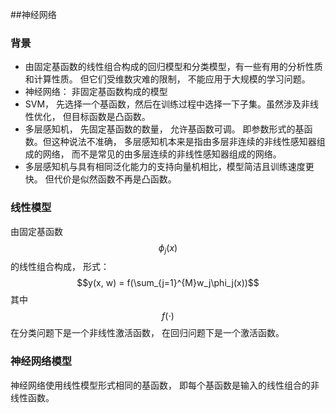 ##神经网络
### 背景
- 由固定基函数的线性组合构成的回归模型和分类模型，有一些有用的分析性质和计算性质。 但它们受维数灾难的限制， 不能应用于大规模的学习问题。
- 神经网络： 非固定基函数构成的模型
- SVM， 先选择一个基函数，然后在训练过程中选择一下子集。虽然涉及非线性优化， 但目标函数是凸函数。
- 多层感知机， 先固定基函数的数量， 允许基函数可调。 即参数形式的基函数。但这种说法不准确， 多层感知机本来是指由多层非连续的非线性感知器组成的网络， 而不是常见的由多层连续的非线性感知器组成的网络。 
- 多层感知机与具有相同泛化能力的支持向量机相比，模型简洁且训练速度更快。 但代价是似然函数不再是凸函数。

### 线性模型
由固定基函数$$\phi_j(x)$$的线性组合构成， 形式：
    $$y(x, w) = f(\sum_{j=1}^{M}w_j\phi_j(x))$$
其中$$f(\cdot)$$ 在分类问题下是一个非线性激活函数， 在回归问题下是一个激活函数。

### 神经网络模型
神经网络使用线性模型形式相同的基函数， 即每个基函数是输入的线性组合的非线性函数。